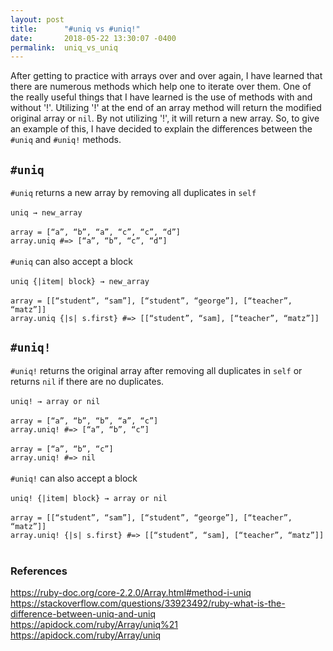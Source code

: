 ```yaml
---
layout: post
title:      "#uniq vs #uniq!"
date:       2018-05-22 13:30:07 -0400
permalink:  uniq_vs_uniq
---
```


After getting to practice with arrays over and over again, I have learned that there are numerous methods which help one to iterate over them. One of the really useful things that I have learned is the use of methods with and without '!'. Utilizing '!' at the end of an array method will return the modified original array or `nil`. By not utilizing '!', it will return a new array. So, to give an example of this, I have decided to explain the differences between the `#uniq` and `#uniq!` methods. 
<br>
## `#uniq`
`#uniq` returns a new array by removing all duplicates in `self` 
<br><br>
```uniq → new_array```
<br><br>
```array = [“a”, “b”, “a”, “c”, “c”, “d”]``` 
<br>
```array.uniq #=> [“a”, “b”, “c”, “d”]``` 
<br><br>
`#uniq` can also accept a block 
<br><br>
```uniq {|item| block} → new_array```
<br><br>
```array = [[“student”, “sam”], [“student”, “george”], [“teacher”, “matz”]]```
<br>
```array.uniq {|s| s.first} #=> [[“student”, “sam], [“teacher”, “matz”]]```
<br>
## `#uniq!`
`#uniq!` returns the original array after removing all duplicates in `self` or returns `nil` if there are no duplicates.
<br><br>
```uniq! → array or nil```
<br><br>
```array = [“a”, “b”, “b”, “a”, “c”]```
<br>
```array.uniq! #=> [“a”, “b”, “c”]``` 
<br><br>
```array = [“a”, “b”, “c”]```
<br>
```array.uniq! #=> nil```
<br><br>
`#uniq!` can also accept a block 
<br><br>
```uniq! {|item| block} → array or nil```
<br><br>
```array = [[“student”, “sam”], [“student”, “george”], [“teacher”, “matz”]]```
<br>
```array.uniq! {|s| s.first} #=> [[“student”, “sam], [“teacher”, “matz”]]```
<br><br>
### References
https://ruby-doc.org/core-2.2.0/Array.html#method-i-uniq
<br>
https://stackoverflow.com/questions/33923492/ruby-what-is-the-difference-between-uniq-and-uniq
<br>
https://apidock.com/ruby/Array/uniq%21
<br>
https://apidock.com/ruby/Array/uniq
